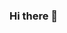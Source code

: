 ### Hi there 👋

<!--
Formación multidisciplinar en filosofía, lingüística, analítica de datos y pensamiento complejo
🤓 Experiencia en el análisis de información cualitativa y cuantitativa para la generación de contenidos periodísticos, coorporativos y de mercadeo
👩‍Interés por la analítica de datos para analizar los fenómenos sociales y de justicia
📚Cofundadora de RedColaborar, una plataforma para la difusión del conocimiento https://redcolaborar.com/
Puedes conocer más de mí en https://www.linkedin.com/in/angela-villate-colaborarcentrodepensamiento/
